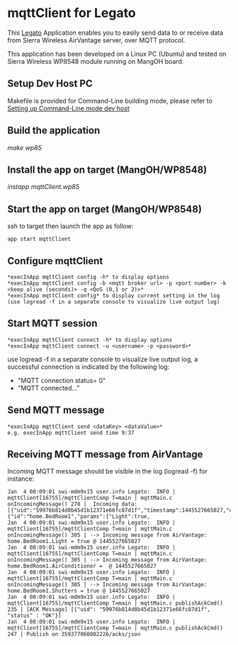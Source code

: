 mqttClient for Legato
============

This [Legato](http://www.legato.io/) Application enables you to easily send data to or receive data from Sierra Wireless AirVantage server, over MQTT protocol.

This application has been developed on a Linux PC (Ubuntu) and tested on Sierra Wireless WP8548 module running on MangOH board.

Setup Dev Host PC
-----------------
Makefile is provided for Command-Line building mode, please refer to [Setting up Command-Line mode dev host](http://www.legato.io/legato-docs/15_08/getstarted_c_linstall_main.html)

Build the application
---------------------
*make wp85*

Install the app on target (MangOH/WP8548)
-----------------------------------------
*instapp mqttClient.wp85 <IP address of target>*


Start the app on target (MangOH/WP8548)
-----------------------------------------
ssh to target then launch the app as follow:
~~~
app start mqttClient
~~~


Configure mqttClient
--------------------
~~~
*execInApp mqttClient config -h* to display options
*execInApp mqttClient config -b <mqtt broker url> -p <port number> -k <keep alive (seconds)> -q <QoS (0,1 or 2)>*
*execInApp mqttClient config* to display current setting in the log (use logread -f in a separate console to visualize live output log)
~~~


Start MQTT session
------------------
~~~
*execInApp mqttClient connect -h* to display options
*execInApp mqttClient connect -u <username> -p <password>*
~~~
use logread -f in a separate console to visualize live output log, a successful connection is indicated by the following log:
- "MQTT connection status= 0"
- "MQTT connected..."


Send MQTT message
-----------------
~~~
*execInApp mqttClient send <dataKey> <dataValue>*
e.g. execInApp mqttClient send time 9:37
~~~


Receiving MQTT message from AirVantage
--------------------------------------
Incoming MQTT message should be visible in the log (logread -f)
for instance:
~~~
Jan  4 08:09:01 swi-mdm9x15 user.info Legato:  INFO | mqttClient[16755]/mqttClientComp T=main | mqttMain.c onIncomingMessage() 278 |  Incoming data: [{"uid":"59976b814d0b45d1b12371e66fc87d1f","timestamp":1445527665027,"command":{"id":"home.BedRoom1","params":{"Light":true,
Jan  4 08:09:01 swi-mdm9x15 user.info Legato:  INFO | mqttClient[16755]/mqttClientComp T=main | mqttMain.c onIncomingMessage() 305 | --> Incoming message from AirVantage: home.BedRoom1.Light = true @ 1445527665027
Jan  4 08:09:01 swi-mdm9x15 user.info Legato:  INFO | mqttClient[16755]/mqttClientComp T=main | mqttMain.c onIncomingMessage() 305 | --> Incoming message from AirVantage: home.BedRoom1.AirConditioner =  @ 1445527665027
Jan  4 08:09:01 swi-mdm9x15 user.info Legato:  INFO | mqttClient[16755]/mqttClientComp T=main | mqttMain.c onIncomingMessage() 305 | --> Incoming message from AirVantage: home.BedRoom1.Shutters = true @ 1445527665027
Jan  4 08:09:01 swi-mdm9x15 user.info Legato:  INFO | mqttClient[16755]/mqttClientComp T=main | mqttMain.c publishAckCmd() 235 | [ACK Message] [{"uid": "59976b814d0b45d1b12371e66fc87d1f", "status" : "OK"}]
Jan  4 08:09:01 swi-mdm9x15 user.info Legato:  INFO | mqttClient[16755]/mqttClientComp T=main | mqttMain.c publishAckCmd() 247 | Publish on 359377060002226/acks/json
~~~
